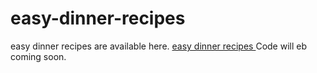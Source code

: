 # easy-dinner-recipes
easy dinner recipes are available here. <a href="https://metavideos.com/video/66739833/easy-dinner-recipes">easy dinner recipes </a>
Code will eb coming soon.


